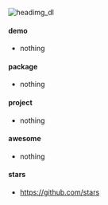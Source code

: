 ![headimg_dl](https://user-images.githubusercontent.com/26086447/126728629-e9ee6f1f-d18e-404d-98f5-d7e994f4f2d5.gif)

#### demo
  - nothing

#### package
  - nothing

#### project
  - nothing

#### awesome
  - nothing

#### stars
  - https://github.com/stars
